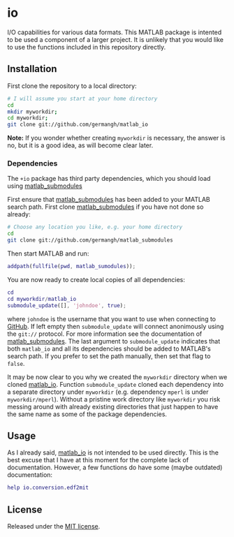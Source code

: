 io
=========

I/O capabilities for various data formats. This MATLAB package is intented
to be used a component of a larger project. It is unlikely that you would
like to use the functions included in this repository directly. 

## Installation

First clone the repository to a local directory:

````bash
# I will assume you start at your home directory
cd
mkdir myworkdir;
cd myworkdir;
git clone git://github.com/germangh/matlab_io
````

__Note:__ If you wonder whether creating `myworkdir` is necessary, the 
answer is no, but it is a good idea, as will become clear later.

### Dependencies

The `+io` package has third party dependencies, which you should load
using [matlab_submodules](http://github.com/germangh/matlab_submodules)

First ensure that [matlab_submodules](http://github.com/germangh/matlab_submodules)
has been added to your MATLAB search path. First clone [matlab_submodules](https://github.com/germangh/matlab_submodules)
if you have not done so already:

````bash    
# Choose any location you like, e.g. your home directory
cd
git clone git://github.com/germangh/matlab_submodules
```` 

Then start MATLAB and run:

````matlab
addpath(fullfile(pwd, matlab_sumodules));
````

You are now ready to create local copies of all dependencies:

````matlab
cd
cd myworkdir/matlab_io
submodule_update([], 'johndoe', true);
````

where `johndoe` is the username that you want to use when connecting to 
[GitHub](http://github.com). If left empty then `submodule_update` will 
connect anonimously using the `git://` protocol. For more information see
the documentation of [matlab_submodules](https://github.com/germangh/matlab_submodules).
The last argument to `submodule_update` indicates that both `matlab_io` and
all its dependencies should be added to MATLAB's search path. If you prefer
to set the path manually, then set that flag to `false`.

It may be now clear to you why we created the `myworkdir` directory when 
we cloned [matlab_io](http://github.com/germangh/matlab_io). Function 
`submodule_update` cloned each dependency into a separate directory 
under `myworkdir` (e.g. dependency `mperl` is under `myworkdir/mperl`). 
Without a pristine work directory like `myworkdir` you risk messing 
around with already existing directories that just happen to have the same
name as some of the package dependencies. 


## Usage

As I already said, [matlab_io](http://github.com/germangh/matlab_io) is not
intended to be used directly. This is the best excuse that I have at this 
moment for the complete lack of documentation. However, a few 
functions do have some (maybe outdated) documentation:

````matlab
help io.conversion.edf2mit
```` 
    

## License

Released under the [MIT license](http://opensource.org/licenses/MIT).





